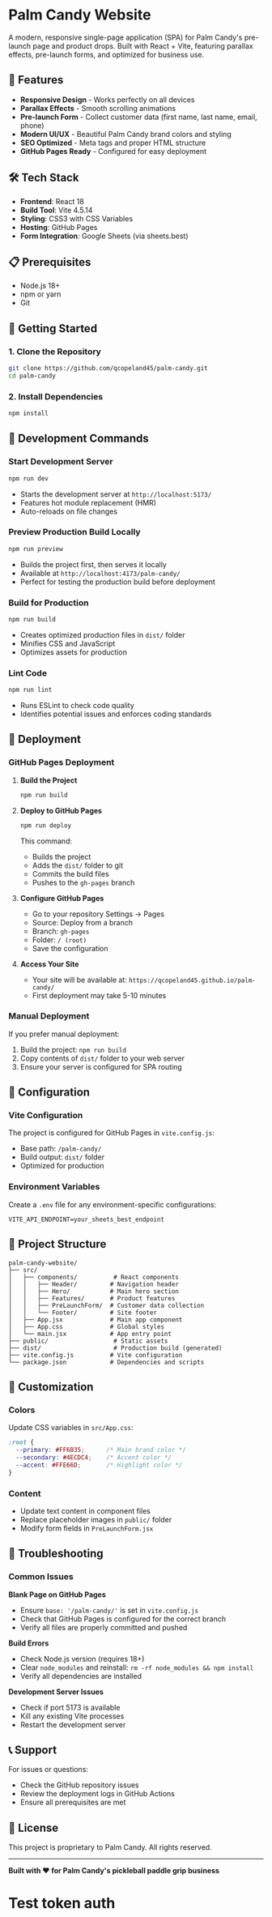 # Palm Candy Website

A modern, responsive single-page application (SPA) for Palm Candy's pre-launch page and product drops. Built with React + Vite, featuring parallax effects, pre-launch forms, and optimized for business use.

## 🚀 Features

- **Responsive Design** - Works perfectly on all devices
- **Parallax Effects** - Smooth scrolling animations
- **Pre-launch Form** - Collect customer data (first name, last name, email, phone)
- **Modern UI/UX** - Beautiful Palm Candy brand colors and styling
- **SEO Optimized** - Meta tags and proper HTML structure
- **GitHub Pages Ready** - Configured for easy deployment

## 🛠️ Tech Stack

- **Frontend**: React 18
- **Build Tool**: Vite 4.5.14
- **Styling**: CSS3 with CSS Variables
- **Hosting**: GitHub Pages
- **Form Integration**: Google Sheets (via sheets.best)

## 📋 Prerequisites

- Node.js 18+ 
- npm or yarn
- Git

## 🚀 Getting Started

### 1. Clone the Repository
```bash
git clone https://github.com/qcopeland45/palm-candy.git
cd palm-candy
```

### 2. Install Dependencies
```bash
npm install
```

## 🎯 Development Commands

### Start Development Server
```bash
npm run dev
```
- Starts the development server at `http://localhost:5173/`
- Features hot module replacement (HMR)
- Auto-reloads on file changes

### Preview Production Build Locally
```bash
npm run preview
```
- Builds the project first, then serves it locally
- Available at `http://localhost:4173/palm-candy/`
- Perfect for testing the production build before deployment

### Build for Production
```bash
npm run build
```
- Creates optimized production files in `dist/` folder
- Minifies CSS and JavaScript
- Optimizes assets for production

### Lint Code
```bash
npm run lint
```
- Runs ESLint to check code quality
- Identifies potential issues and enforces coding standards

## 🚀 Deployment

### GitHub Pages Deployment

1. **Build the Project**
   ```bash
   npm run build
   ```

2. **Deploy to GitHub Pages**
   ```bash
   npm run deploy
   ```
   This command:
   - Builds the project
   - Adds the `dist/` folder to git
   - Commits the build files
   - Pushes to the `gh-pages` branch

3. **Configure GitHub Pages**
   - Go to your repository Settings → Pages
   - Source: Deploy from a branch
   - Branch: `gh-pages`
   - Folder: `/ (root)`
   - Save the configuration

4. **Access Your Site**
   - Your site will be available at: `https://qcopeland45.github.io/palm-candy/`
   - First deployment may take 5-10 minutes

### Manual Deployment

If you prefer manual deployment:

1. Build the project: `npm run build`
2. Copy contents of `dist/` folder to your web server
3. Ensure your server is configured for SPA routing

## 🔧 Configuration

### Vite Configuration
The project is configured for GitHub Pages in `vite.config.js`:
- Base path: `/palm-candy/`
- Build output: `dist/` folder
- Optimized for production

### Environment Variables
Create a `.env` file for any environment-specific configurations:
```env
VITE_API_ENDPOINT=your_sheets_best_endpoint
```

## 📁 Project Structure

```
palm-candy-website/
├── src/
│   ├── components/          # React components
│   │   ├── Header/         # Navigation header
│   │   ├── Hero/           # Main hero section
│   │   ├── Features/       # Product features
│   │   ├── PreLaunchForm/  # Customer data collection
│   │   └── Footer/         # Site footer
│   ├── App.jsx             # Main app component
│   ├── App.css             # Global styles
│   └── main.jsx            # App entry point
├── public/                  # Static assets
├── dist/                    # Production build (generated)
├── vite.config.js          # Vite configuration
└── package.json            # Dependencies and scripts
```

## 🎨 Customization

### Colors
Update CSS variables in `src/App.css`:
```css
:root {
  --primary: #FF6B35;      /* Main brand color */
  --secondary: #4ECDC4;    /* Accent color */
  --accent: #FFE66D;       /* Highlight color */
}
```

### Content
- Update text content in component files
- Replace placeholder images in `public/` folder
- Modify form fields in `PreLaunchForm.jsx`

## 🐛 Troubleshooting

### Common Issues

**Blank Page on GitHub Pages**
- Ensure `base: '/palm-candy/'` is set in `vite.config.js`
- Check that GitHub Pages is configured for the correct branch
- Verify all files are properly committed and pushed

**Build Errors**
- Check Node.js version (requires 18+)
- Clear `node_modules` and reinstall: `rm -rf node_modules && npm install`
- Verify all dependencies are installed

**Development Server Issues**
- Check if port 5173 is available
- Kill any existing Vite processes
- Restart the development server

## 📞 Support

For issues or questions:
- Check the GitHub repository issues
- Review the deployment logs in GitHub Actions
- Ensure all prerequisites are met

## 📄 License

This project is proprietary to Palm Candy. All rights reserved.

---

**Built with ❤️ for Palm Candy's pickleball paddle grip business**

# Test token auth
